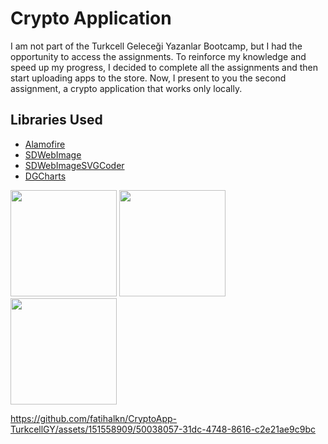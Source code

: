 # Crypto Application
I am not part of the Turkcell Geleceği Yazanlar Bootcamp, but I had the opportunity to access the assignments. To reinforce my knowledge and speed up my progress, I decided to complete all the assignments and then start uploading apps to the store. Now, I present to you the second assignment, a crypto application that works only locally.

## Libraries Used
- [Alamofire](https://github.com/Alamofire/Alamofire)
- [SDWebImage](//github.com/SDWebImage/SDWebImage)
- [SDWebImageSVGCoder](https://github.com/SDWebImage/SDWebImageSVGCoder)
- [DGCharts](https://github.com/danielgindi/Charts)
















<img width="170" src="https://github.com/fatihalkn/CryptoApp-TurkcellGY/assets/151558909/913c1836-d3f2-4a44-b2f7-f147adac8163">
<img width="170" src="https://github.com/fatihalkn/CryptoApp-TurkcellGY/assets/151558909/014e4230-a0a1-4b75-815c-d4e0939b81ce">
<img width="170" src="https://github.com/fatihalkn/CryptoApp-TurkcellGY/assets/151558909/05f811f3-2829-4227-9453-8a8d042566a2">




https://github.com/fatihalkn/CryptoApp-TurkcellGY/assets/151558909/50038057-31dc-4748-8616-c2e21ae9c9bc


